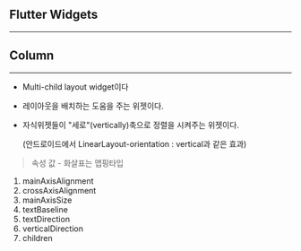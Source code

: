 <h2>Flutter Widgets</h2>

<hr>

<h2>Column</h2>

<hr>

- Multi-child layout widget이다

- 레이아웃을 배치하는 도움을 주는 위젯이다.

- 자식위젯들이 "세로"(vertically)축으로 정렬을 시켜주는 위젯이다. 

  (안드로이드에서 LinearLayout-orientation : vertical과 같은 효과)



>속성 값 - 화살표는 맵핑타입

1. mainAxisAlignment
2. crossAxisAlignment
3. mainAxisSize
4. textBaseline
5. textDirection
6. verticalDirection
7. children

